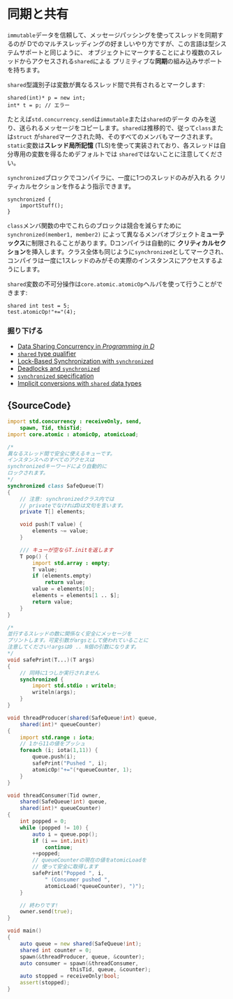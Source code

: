 # 同期と共有

`immutable`データを信頼して、メッセージパッシングを使ってスレッドを同期するのが
Dでのマルチスレッディングの好ましいやり方ですが、この言語は型システムサポートと同じように、
オブジェクトにマークすることにより複数のスレッドからアクセスされる`shared`による
プリミティブな**同期**の組み込みサポートを持ちます。

`shared`型識別子は変数が異なるスレッド間で共有されるとマークします:

    shared(int)* p = new int;
    int* t = p; // エラー

たとえば`std.concurrency.send`は`immutable`または`shared`のデータ
のみを送り、送られるメッセージをコピーします。`shared`は推移的で、従って`class`または`struct`
が`shared`マークされた時、そのすべてのメンバもマークされます。`static`変数は**スレッド局所記憶**
(TLS)を使って実装されており、各スレッドは自分専用の変数を得るためデフォルトでは
`shared`ではないことに注意してください。

`synchronized`ブロックでコンパイラに、一度に1つのスレッドのみが入れる
クリティカルセクションを作るよう指示できます。

    synchronized {
        importStuff();
    }

`class`メンバ関数の中でこれらのブロックは競合を減らすために`synchronized(member1, member2)`
によって異なるメンバオブジェクト**ミューテックス**に制限されることがあります。Dコンパイラは自動的に
**クリティカルセクション**を挿入します。クラス全体も同じように`synchronized`としてマークされ、
コンパイラは一度に1スレッドのみがその実際のインスタンスにアクセスするようにします。

`shared`変数の不可分操作は`core.atomic.atomicOp`ヘルパを使って行うことができます:

    shared int test = 5;
    test.atomicOp!"+="(4);

### 掘り下げる

- [Data Sharing Concurrency in _Programming in D_](http://ddili.org/ders/d.en/concurrency_shared.html)
- [`shared` type qualifier](http://www.informit.com/articles/article.aspx?p=1609144&seqNum=11)
- [Lock-Based Synchronization with `synchronized`](http://www.informit.com/articles/article.aspx?p=1609144&seqNum=13)
- [Deadlocks and `synchronized`](http://www.informit.com/articles/article.aspx?p=1609144&seqNum=15)
- [`synchronized` specification](https://dlang.org/spec/statement.html#SynchronizedStatement)
- [Implicit conversions with `shared` data types](https://dlang.org/spec/const3.html#implicit_conversions)

## {SourceCode}

```d
import std.concurrency : receiveOnly, send,
    spawn, Tid, thisTid;
import core.atomic : atomicOp, atomicLoad;

/*
異なるスレッド間で安全に使えるキューです。
インスタンスへのすべてのアクセスは
synchronizedキーワードにより自動的に
ロックされます。
*/
synchronized class SafeQueue(T)
{
    // 注意: synchronizedクラス内では
    // privateでなければDは文句を言います。
    private T[] elements;

    void push(T value) {
        elements ~= value;
    }

    /// キューが空ならT.initを返します
    T pop() {
        import std.array : empty;
        T value;
        if (elements.empty)
            return value;
        value = elements[0];
        elements = elements[1 .. $];
        return value;
    }
}

/*
並行するスレッドの数に関係なく安全にメッセージを
プリントします。可変引数がargsとして使われていることに
注意してください!argsは0 .. N個の引数になります。
*/
void safePrint(T...)(T args)
{
    // 同時に1つしか実行されません
    synchronized {
        import std.stdio : writeln;
        writeln(args);
    }
}

void threadProducer(shared(SafeQueue!int) queue,
    shared(int)* queueCounter)
{
    import std.range : iota;
    // 1から11の値をプッシュ
    foreach (i; iota(1,11)) {
        queue.push(i);
        safePrint("Pushed ", i);
        atomicOp!"+="(*queueCounter, 1);
    }
}

void threadConsumer(Tid owner,
    shared(SafeQueue!int) queue,
    shared(int)* queueCounter)
{
    int popped = 0;
    while (popped != 10) {
        auto i = queue.pop();
        if (i == int.init)
            continue;
        ++popped;
        // queueCounterの現在の値をatomicLoadを
        // 使って安全に取得します
        safePrint("Popped ", i,
            " (Consumer pushed ",
            atomicLoad(*queueCounter), ")");
    }

    // 終わりです!
    owner.send(true);
}

void main()
{
    auto queue = new shared(SafeQueue!int);
    shared int counter = 0;
    spawn(&threadProducer, queue, &counter);
    auto consumer = spawn(&threadConsumer,
                    thisTid, queue, &counter);
    auto stopped = receiveOnly!bool;
    assert(stopped);
}
```
